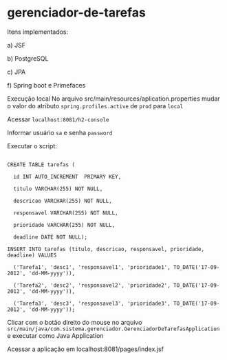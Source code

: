 # gerenciador-de-tarefas

Itens implementados:

a) JSF

b) PostgreSQL

c) JPA

f) Spring boot e Primefaces

Execução local
No arquivo src/main/resources/aplication.properties mudar o valor do atributo ``spring.profiles.active`` de ``prod`` para ``local``

Acessar ``localhost:8081/h2-console``

Informar usuário ``sa`` e senha ``password``

Executar o script:

``` DROP TABLE IF EXISTS tarefas;

CREATE TABLE tarefas (

  id INT AUTO_INCREMENT  PRIMARY KEY,
  
  titulo VARCHAR(255) NOT NULL,
  
  descricao VARCHAR(255) NOT NULL,
  
  responsavel VARCHAR(255) NOT NULL,
  
  prioridade VARCHAR(255) NOT NULL,
  
  deadline DATE NOT NULL);
  
INSERT INTO tarefas (titulo, descricao, responsavel, prioridade, deadline) VALUES

  ('Tarefa1', 'desc1', 'responsavel1', 'prioridade1', TO_DATE('17-09-2012', 'dd-MM-yyyy')),
  
  ('Tarefa2', 'desc2', 'responsavel2', 'prioridade2', TO_DATE('17-09-2012', 'dd-MM-yyyy')),
  
  ('Tarefa3', 'desc3', 'responsavel3', 'prioridade3', TO_DATE('17-09-2012', 'dd-MM-yyyy')); 
  ``` 
  
  
Clicar com o botão direito do mouse no arquivo ``src/main/java/com.sistema.gerenciador.GerenciadorDeTarefasApplication`` e executar como Java Application

Acessar a aplicação em localhost:8081/pages/index.jsf
